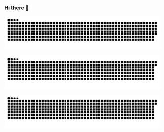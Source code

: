 ### Hi there 👋
![](https://raw.githubusercontent.com/uasuas/uasuas/output/github-contribution-grid-snake.svg)

![snake](https://github.com/uasuas/uasuas/blob/main/github-user-contribution.svg)

![snake](https://github.com/uasuas/uasuas/blob/main/github-user-contribution-dark.svg)
<!--
**uasuas/uasuas** is a ✨ _special_ ✨ repository because its `README.md` (this file) appears on your GitHub profile.

Here are some ideas to get you started:

- 🔭 I’m currently working on ...
- 🌱 I’m currently learning ...
- 👯 I’m looking to collaborate on ...
- 🤔 I’m looking for help with ...
- 💬 Ask me about ...
- 📫 How to reach me: ...
- 😄 Pronouns: ...
- ⚡ Fun fact: ...
-->
